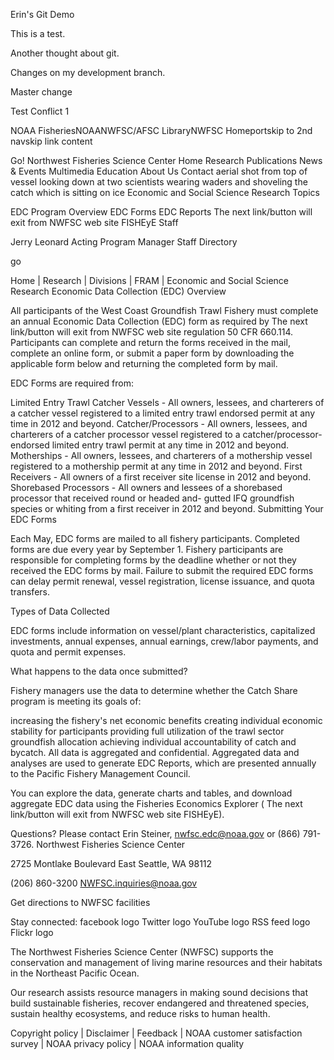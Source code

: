 Erin's Git Demo

This is a test.

Another thought about git.

Changes on my development branch.

Master change

Test Conflict 1

NOAA FisheriesNOAANWFSC/AFSC LibraryNWFSC Homeportskip to 2nd navskip link content

  Go!
Northwest Fisheries Science Center
Home
Research
Publications
News & Events
Multimedia
Education
About Us
Contact
 aerial shot from top of vessel looking down at two scientists wearing waders and shoveling the catch which is sitting on ice
Economic and Social Science Research Topics

EDC Program Overview
EDC Forms
EDC Reports
The next link/button will exit from NWFSC web site FISHEyE
Staff

Jerry Leonard
Acting Program Manager
Staff Directory

go

Home | Research | Divisions | FRAM | Economic and Social Science Research
Economic Data Collection (EDC) Overview

All participants of the West Coast Groundfish Trawl Fishery must complete an annual Economic Data Collection (EDC) form as required by The next link/button will exit from NWFSC web site regulation 50 CFR 660.114. Participants can complete and return the forms received in the mail, complete an online form, or submit a paper form by downloading the applicable form below and returning the completed form by mail.

EDC Forms are required from:

Limited Entry Trawl Catcher Vessels - All owners, lessees, and charterers of a catcher vessel registered to a limited entry trawl endorsed permit at any time in 2012 and beyond.
Catcher/Processors - All owners, lessees, and charterers of a catcher processor vessel registered to a catcher/processor-endorsed limited entry trawl permit at any time in 2012 and beyond.
Motherships - All owners, lessees, and charterers of a mothership vessel registered to a mothership permit at any time in 2012 and beyond.
First Receivers - All owners of a first receiver site license in 2012 and beyond.
Shorebased Processors - All owners and lessees of a shorebased processor that received round or headed and- gutted IFQ groundfish species or whiting from a first receiver in 2012 and beyond.
Submitting Your EDC Forms

Each May, EDC forms are mailed to all fishery participants. Completed forms are due every year by September 1. Fishery participants are responsible for completing forms by the deadline whether or not they received the EDC forms by mail. Failure to submit the required EDC forms can delay permit renewal, vessel registration, license issuance, and quota transfers.

Types of Data Collected

EDC forms include information on vessel/plant characteristics, capitalized investments, annual expenses, annual earnings, crew/labor payments, and quota and permit expenses.

What happens to the data once submitted?

Fishery managers use the data to determine whether the Catch Share program is meeting its goals of:

increasing the fishery's net economic benefits
creating individual economic stability for participants
providing full utilization of the trawl sector groundfish allocation
achieving individual accountability of catch and bycatch.
All data is aggregated and confidential. Aggregated data and analyses are used to generate EDC Reports, which are presented annually to the Pacific Fishery Management Council.

You can explore the data, generate charts and tables, and download aggregate EDC data using the Fisheries Economics Explorer (  The next link/button will exit from NWFSC web site FISHEyE).

Questions? 
Please contact Erin Steiner, nwfsc.edc@noaa.gov or (866) 791-3726.
Northwest Fisheries Science Center

2725 Montlake Boulevard East 
Seattle, WA 98112 

(206) 860-3200 
NWFSC.inquiries@noaa.gov


Get directions to NWFSC facilities

Stay connected:  facebook logo   Twitter logo    YouTube logo   RSS feed logo   Flickr logo

The Northwest Fisheries Science Center (NWFSC) supports the conservation and management of living marine resources and their habitats in the Northeast Pacific Ocean.

Our research assists resource managers in making sound decisions that build sustainable fisheries, recover endangered and threatened species, sustain healthy ecosystems, and reduce risks to human health.

Copyright policy | Disclaimer | Feedback | NOAA customer satisfaction survey | NOAA privacy policy | NOAA information quality
